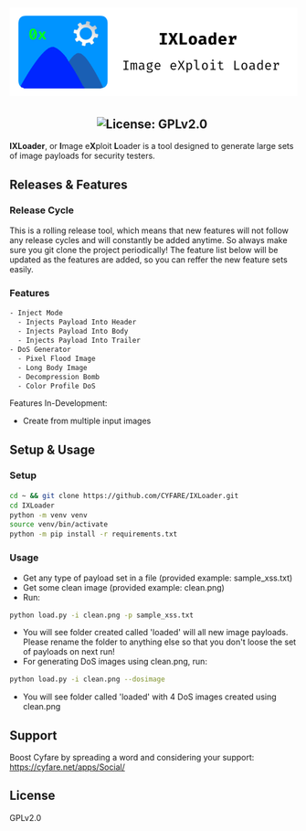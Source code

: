 <h1 align="center">
  <img src="https://github.com/CYFARE/IXLoader/blob/main/assets/IXLoader.png" alt="IXLoader Logo">
</h1>

<h2 align="center">
  <img src="https://img.shields.io/badge/-MPLv2.0-61DAFB?style=for-the-badge" alt="License: GPLv2.0">&nbsp;
</h2>

**IXLoader**, or **I**mage e**X**ploit **L**oader is a tool designed to generate large sets of image payloads for security testers.

## Releases & Features

### Release Cycle

This is a rolling release tool, which means that new features will not follow any release cycles and will constantly be added anytime. So always make sure you git clone the project periodically! The feature list below will be updated as the features are added, so you can reffer the new feature sets easily.

### Features

```
- Inject Mode
  - Injects Payload Into Header
  - Injects Payload Into Body
  - Injects Payload Into Trailer
- DoS Generator
  - Pixel Flood Image
  - Long Body Image
  - Decompression Bomb
  - Color Profile DoS
```

Features In-Development:

- Create from multiple input images

## Setup & Usage

### Setup

```bash
cd ~ && git clone https://github.com/CYFARE/IXLoader.git
cd IXLoader
python -m venv venv
source venv/bin/activate
python -m pip install -r requirements.txt
```

### Usage

- Get any type of payload set in a file (provided example: sample_xss.txt)
- Get some clean image (provided example: clean.png)
- Run:

```bash
python load.py -i clean.png -p sample_xss.txt
```

- You will see folder created called 'loaded' will all new image payloads. Please rename the folder to anything else so that you don't loose the set of payloads on next run!
- For generating DoS images using clean.png, run:

```bash
python load.py -i clean.png --dosimage
```

- You will see folder called 'loaded' with 4 DoS images created using clean.png

## Support

Boost Cyfare by spreading a word and considering your support: https://cyfare.net/apps/Social/

## License

GPLv2.0
